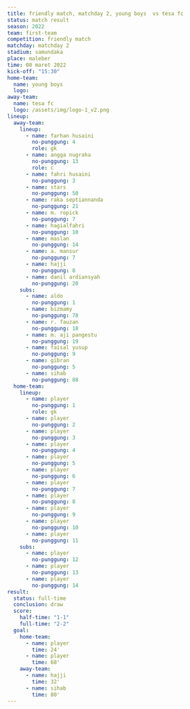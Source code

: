```yaml
---
title: friendly match, matchday 2, young boys  vs tesa fc
status: match result
season: 2022
team: first-team
competition: friendly match
matchday: matchday 2
stadium: samundaka
place: maleber
time: 08 maret 2022
kick-off: "15:30"
home-team:
  name: young boys
  logo: 
away-team:
  name: tesa fc
  logo: /assets/img/logo-1_v2.png
lineup:
  away-team:
    lineup:
      - name: farhan husaini
        no-punggung: 4
        role: gk
      - name: angga nugraha
        no-punggung: 13
        role: c
      - name: fahri husaini
        no-punggung: 3
      - name: stars
        no-punggung: 50
      - name: raka septiannanda
        no-punggung: 21
      - name: m. ropick
        no-punggung: 7
      - name: hagialfahri
        no-punggung: 10
      - name: maslan
        no-punggung: 14
      - name: a. mansur
        no-punggung: 7
      - name: hajji
        no-punggung: 8
      - name: danil ardiansyah
        no-punggung: 20
    subs:
      - name: aldo
        no-punggung: 1
      - name: bizmamy
        no-punggung: 78
      - name: r. fauzan
        no-punggung: 18
      - name: m. aji pangestu
        no-punggung: 19
      - name: faisal yusup
        no-punggung: 9
      - name: gibran
        no-punggung: 5
      - name: sihab
        no-punggung: 88
  home-team:
    lineup:
      - name: player
        no-punggung: 1
        role: gk
      - name: player
        no-punggung: 2
      - name: player
        no-punggung: 3
      - name: player
        no-punggung: 4
      - name: player
        no-punggung: 5
      - name: player
        no-punggung: 6
      - name: player
        no-punggung: 7
      - name: player
        no-punggung: 8
      - name: player
        no-punggung: 9
      - name: player
        no-punggung: 10
      - name: player
        no-punggung: 11
    subs:
      - name: player
        no-punggung: 12
      - name: player
        no-punggung: 13
      - name: player
        no-punggung: 14
result:
  status: full-time
  conclusion: draw
  score:
    half-time: "1-1"
    full-time: "2-2"
  goal:
    home-team:
      - name: player
        time: 24'
      - name: player
        time: 68'
    away-team:
      - name: hajji
        time: 32'
      - name: sihab
        time: 80'
---
```

